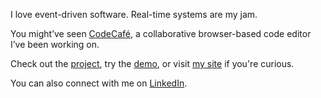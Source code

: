 I love event-driven software. Real-time systems are my jam.

You might’ve seen [CodeCafé](https://github.com/mrktsm/codecafe), a collaborative browser-based code editor I’ve been working on.

Check out the [project](https://github.com/mrktsm/codecafe), try the [demo](https://codecafe.app/), or visit [my site](https://markotsymbaluk.com/) if you're curious.

You can also connect with me on [LinkedIn](https://www.linkedin.com/in/marko-tsymbaliuk/).
